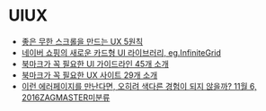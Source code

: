 # UIUX

* [좋은 무한 스크롤을 만드는 UX 5원칙](https://brunch.co.kr/@ebprux/81)
* [네이버 쇼핑의 새로운 카드형 UI 라이브러리, eg.InfiniteGrid](http://d2.naver.com/helloworld/4874130)
* [북마크가 꼭 필요한 UI 가이드라인 45개 소개](https://brunch.co.kr/@ebprux/85)
* [북마크가 꼭 필요한 UX 사이트 29개 소개](https://brunch.co.kr/@ebprux/83)
* [이런 에러페이지를 만난다면, 오히려 색다른 경험이 되지 않을까?
11월 6, 2016ZAGMASTER미분류](http://icunow.co.kr/?p=265)